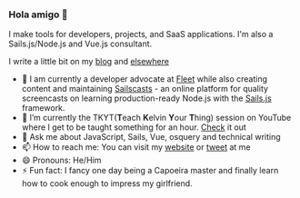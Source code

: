 ### Hola amigo 👋

I make tools for developers, projects, and SaaS applications. I'm also a Sails.js/Node.js and Vue.js consultant.

I write a little bit on my [blog](https://dominuskelvin.dev/blog) and [elsewhere](https://www.smashingmagazine.com/author/kelvin-omereshone/)

- 🔭 I am currently a developer advocate at [Fleet](https://fleetdm.com) while also creating content and maintaining [Sailscasts](https://sailscasts.com) - an online platform for quality screencasts on learning production-ready Node.js with the [Sails.js](https://sailsjs.com) framework.
- 🌱 I’m currently the TKYT(**T**each **K**elvin **Y**our **T**hing) session on YouTube where I get to be taught something for an hour. [Check](https://www.youtube.com/c/KelvinOmereshoneOfficial) it out
- 💬 Ask me about JavaScript, Sails, Vue, osquery and technical writing
- 📫 How to reach me: You can visit my [website](https://dominuskelvin.dev) or [tweet](https://twitter.com/dominus_kelvin) at me
- 😄 Pronouns: He/Him
- ⚡ Fun fact: I fancy one day being a Capoeira master and finally learn how to cook enough to impress my girlfriend.
